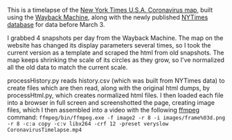 This is a timelapse of the [New York Times U.S.A. Coronavirus map](https://www.nytimes.com/interactive/2020/us/coronavirus-us-cases.html), built using the [Wayback Machine](https://web.archive.org/web/*/https://www.nytimes.com/interactive/2020/us/coronavirus-us-cases.html), along with the newly published [NYTimes database](https://github.com/nytimes/covid-19-data) for data before March 3.

I grabbed 4 snapshots per day from the Wayback Machine. The map on the website has changed its display parameters several times, so I took the current version as a template and scraped the html from old snapshots. The map keeps shrinking the scale of its circles as they grow, so I've normalized all the old data to match the current scale.

processHistory.py reads history.csv (which was built from NYTimes data) to create files which are then read, along with the original html dumps, by processHtml.py, which creates normalized html files. I then loaded each file into a browser in full screen and screenshotted the page, creating image files, which I then assembled into a video with the following [ffmpeg](https://www.ffmpeg.org/download.html) command: `ffmpeg/bin/ffmpeg.exe -f image2 -r 8 -i images/frame%03d.png -r 8 -c:a copy -c:v libx264 -crf 12 -preset veryslow CoronavirusTimelapse.mp4`